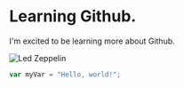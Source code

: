 # Learning Github.  
I'm excited to be learning more about Github.

![Led Zeppelin](https://cdn.britannica.com/47/243647-050-7C88FBF5/Led-Zeppelin-1968-studio-portrait-John-Bohham-Jimmy-Page-Robert-Plant-John-Paul-Jones.jpg)

``` javascript
var myVar = "Hello, world!";
```
